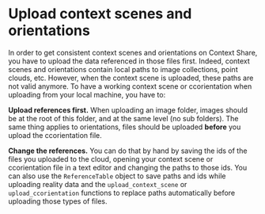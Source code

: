 # Upload context scenes and orientations

In order to get consistent context scenes and orientations on Context Share, you have to upload the data referenced in those files first. Indeed, context scenes and orientations contain local paths to image collections, point clouds, etc. However, when the context scene is uploaded, these paths are not valid anymore. To have a working context scene or ccorientation when uploading from your local machine, you have to:

**Upload references first.** When uploading an image folder, images should be at the root of this folder, and at the same level (no sub folders). The same thing applies to orientations, files should be uploaded **before** you upload the ccorientation file.

**Change the references.** You can do that by hand by saving the ids of the files you uploaded to the cloud, opening your context scene or ccorientation file in a text editor and changing the paths to those ids. You can also use the `ReferenceTable` object to save paths and ids while uploading reality data and the `upload_context_scene` or `upload_ccorientation` functions to replace paths automatically before uploading those types of files.  
